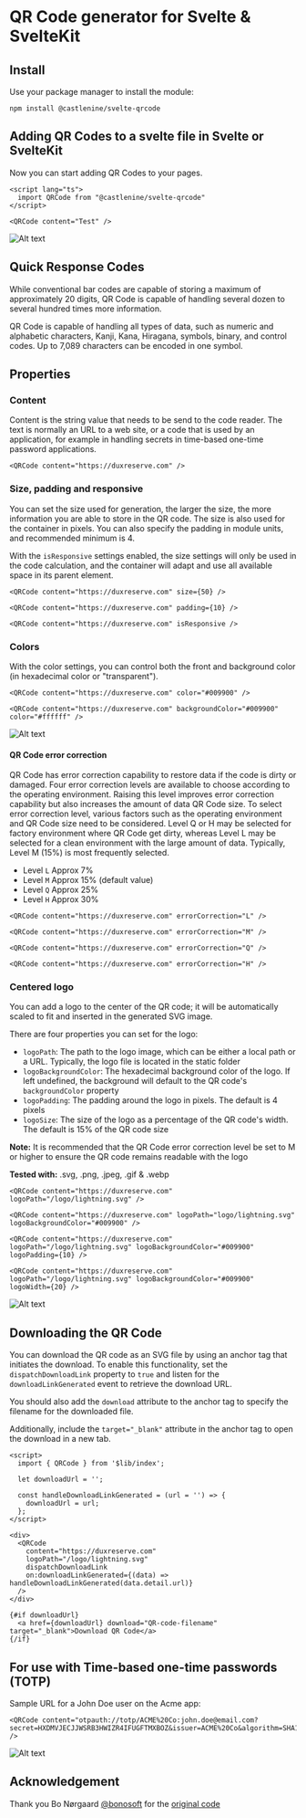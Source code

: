 # QR Code generator for Svelte & SvelteKit

## Install

Use your package manager to install the module:

```shell
npm install @castlenine/svelte-qrcode
```

## Adding QR Codes to a svelte file in Svelte or SvelteKit

Now you can start adding QR Codes to your pages.

```svelte
<script lang="ts">
  import QRCode from "@castlenine/svelte-qrcode"
</script>

<QRCode content="Test" />
```

![Alt text](https://github.com/Castlenine/svelte-qrcode/blob/master/readme/sample1.svg?sanitize=true)

## Quick Response Codes

While conventional bar codes are capable of storing a maximum of approximately 20 digits, QR Code is capable of handling several dozen to several hundred times more information.

QR Code is capable of handling all types of data, such as numeric and alphabetic characters, Kanji, Kana, Hiragana, symbols, binary, and control codes. Up to 7,089 characters can be encoded in one symbol.

## Properties

### Content

Content is the string value that needs to be send to the code reader. The text is normally an URL to a web site, or a code that is used by an application, for example in handling secrets in time-based one-time password applications.

```svelte
<QRCode content="https://duxreserve.com" />
```

### Size, padding and responsive

You can set the size used for generation, the larger the size, the more information you are able to store in the QR code. The size is also used for the container in pixels. You can also specify the padding in module units, and recommended minimum is 4.

With the `isResponsive` settings enabled, the size settings will only be used in the code calculation, and the container will adapt and use all available space in its parent element.

```svelte
<QRCode content="https://duxreserve.com" size={50} />

<QRCode content="https://duxreserve.com" padding={10} />

<QRCode content="https://duxreserve.com" isResponsive />
```

### Colors

With the color settings, you can control both the front and background color (in hexadecimal color or "transparent").

```svelte
<QRCode content="https://duxreserve.com" color="#009900" />

<QRCode content="https://duxreserve.com" backgroundColor="#009900" color="#ffffff" />
```

![Alt text](https://github.com/Castlenine/svelte-qrcode/blob/master/readme/sample2.svg?sanitize=true)

#### QR Code error correction

QR Code has error correction capability to restore data if the code is dirty or damaged. Four error correction levels are available to choose according to the operating environment. Raising this level improves error correction capability but also increases the amount of data QR Code size.
To select error correction level, various factors such as the operating environment and QR Code size need to be considered. Level Q or H may be selected for factory environment where QR Code get dirty, whereas Level L may be selected for a clean environment with the large amount of data. Typically, Level M (15%) is most frequently selected.

- Level `L` Approx 7%
- Level `M` Approx 15% (default value)
- Level `Q` Approx 25%
- Level `H` Approx 30%

```svelte
<QRCode content="https://duxreserve.com" errorCorrection="L" />

<QRCode content="https://duxreserve.com" errorCorrection="M" />

<QRCode content="https://duxreserve.com" errorCorrection="Q" />

<QRCode content="https://duxreserve.com" errorCorrection="H" />
```

### Centered logo

You can add a logo to the center of the QR code; it will be automatically scaled to fit and inserted in the generated SVG image.

There are four properties you can set for the logo:

- `logoPath`: The path to the logo image, which can be either a local path or a URL. Typically, the logo file is located in the static folder
- `logoBackgroundColor`: The hexadecimal background color of the logo. If left undefined, the background will default to the QR code's `backgroundColor` property
- `logoPadding`: The padding around the logo in pixels. The default is 4 pixels
- `logoSize`: The size of the logo as a percentage of the QR code's width. The default is 15% of the QR code size

**Note:** It is recommended that the QR Code error correction level be set to M or higher to ensure the QR code remains readable with the logo

**Tested with:** .svg, .png, .jpeg, .gif & .webp

```svelte
<QRCode content="https://duxreserve.com" logoPath="/logo/lightning.svg" />

<QRCode content="https://duxreserve.com" logoPath="logo/lightning.svg" logoBackgroundColor="#009900" />

<QRCode content="https://duxreserve.com" logoPath="/logo/lightning.svg" logoBackgroundColor="#009900" logoPadding={10} />

<QRCode content="https://duxreserve.com" logoPath="/logo/lightning.svg" logoBackgroundColor="#009900" logoWidth={20} />
```

![Alt text](https://github.com/Castlenine/svelte-qrcode/blob/master/readme/sample4.svg?sanitize=true)

## Downloading the QR Code

You can download the QR code as an SVG file by using an anchor tag that initiates the download. To enable this functionality, set the `dispatchDownloadLink` property to `true` and listen for the `downloadLinkGenerated` event to retrieve the download URL.

You should also add the `download` attribute to the anchor tag to specify the filename for the downloaded file.

Additionally, include the `target="_blank"` attribute in the anchor tag to open the download in a new tab.

```svelte
<script>
  import { QRCode } from '$lib/index';

  let downloadUrl = '';

  const handleDownloadLinkGenerated = (url = '') => {
    downloadUrl = url;
  };
</script>

<div>
  <QRCode
    content="https://duxreserve.com"
    logoPath="/logo/lightning.svg"
    dispatchDownloadLink
    on:downloadLinkGenerated={(data) => handleDownloadLinkGenerated(data.detail.url)}
  />
</div>

{#if downloadUrl}
  <a href={downloadUrl} download="QR-code-filename" target="_blank">Download QR Code</a>
{/if}
```

## For use with Time-based one-time passwords (TOTP)

Sample URL for a John Doe user on the Acme app:

```svelte
<QRCode content="otpauth://totp/ACME%20Co:john.doe@email.com?secret=HXDMVJECJJWSRB3HWIZR4IFUGFTMXBOZ&issuer=ACME%20Co&algorithm=SHA1&digits=6&period=30" />
```

![Alt text](https://github.com/Castlenine/svelte-qrcode/blob/master/readme/sample3.svg?sanitize=true)

## Acknowledgement

Thank you Bo Nørgaard [@bonosoft](https://github.com/bonosoft) for the [original code](https://github.com/bonosoft/svelte-qrcode)
